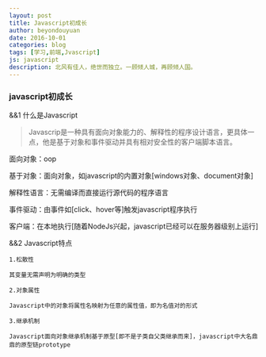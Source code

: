```yaml
---
layout: post
title: Javascript初成长
author: beyondouyuan
date: 2016-10-01
categories: blog
tags: [学习,前端,Jvascript]
js: javascript
description: 北风有佳人，绝世而独立。一顾倾人城，再顾倾人国。
---
```


###  javascript初成长 ###

 &&1  什么是Javascript


>	Javascrip是一种具有面向对象能力的、解释性的程序设计语言，更具体一点，他是基于对象和事件驱动并具有相对安全性的客户端脚本语言。
>


  面向对象：oop

  基于对象：面向对象，如javascript的内置对象[windows对象、document对象]

  解释性语言：无需编译而直接运行源代码的程序语言

  事件驱动：由事件如[click、hover等]触发javascript程序执行

  客户端：在本地执行[随着NodeJs兴起，javascript已经可以在服务器级别上运行]


 &&2  Javascript特点

	1.松散性

	其变量无需声明为明确的类型

	2.对象属性

	Javascript中的对象将属性名映射为任意的属性值，即为名值对的形式

	3.继承机制

	Javascript面向对象继承机制基于原型[即不是子类自父类继承而来]，javascript中大名鼎鼎的原型链prototype




